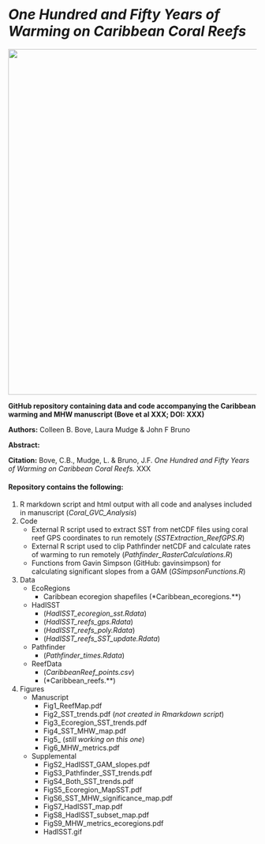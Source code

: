 # *One Hundred and Fifty Years of Warming on Caribbean Coral Reefs*

<img src="https://user-images.githubusercontent.com/45176386/113480898-bfc60c00-9464-11eb-9a95-00af8f80c9ea.png" width = "700" />

**GitHub repository containing data and code accompanying the Caribbean warming and MHW manuscript (Bove et al XXX; DOI: XXX)**

**Authors:** Colleen B. Bove, Laura Mudge & John F Bruno

**Abstract:** 

**Citation:** Bove, C.B., Mudge, L. & Bruno, J.F. *One Hundred and Fifty Years of Warming on Caribbean Coral Reefs.* XXX


#### Repository contains the following:
1. R markdown script and html output with all code and analyses included in manuscript (*Coral_GVC_Analysis*)
2. Code
   * External R script used to extract SST from netCDF files using coral reef GPS coordinates to run remotely  (*SSTExtraction_ReefGPS.R*)
   * External R script used to clip Pathfinder netCDF and calculate rates of warming to run remotely (*Pathfinder_RasterCalculations.R*)
   * Functions from Gavin Simpson (GitHub: gavinsimpson) for calculating significant slopes from a GAM (*GSimpsonFunctions.R*)
3. Data
   * EcoRegions
      * Caribbean ecoregion shapefiles (*Caribbean_ecoregions.**)
   * HadISST
      * (*HadISST_ecoregion_sst.Rdata*)
      * (*HadISST_reefs_gps.Rdata*)
      * (*HadISST_reefs_poly.Rdata*)
      * (*HadISST_reefs_SST_update.Rdata*)
   * Pathfinder
      * (*Pathfinder_times.Rdata*)
   * ReefData
      * (*CaribbeanReef_points.csv*)
      * (*Caribbean_reefs.**)
4. Figures
   * Manuscript
      * Fig1_ReefMap.pdf
      * Fig2_SST_trends.pdf (*not created in Rmarkdown script*)
      * Fig3_Ecoregion_SST_trends.pdf
      * Fig4_SST_MHW_map.pdf
      * Fig5_ (*still working on this one*)
      * Fig6_MHW_metrics.pdf
   * Supplemental
      * FigS2_HadISST_GAM_slopes.pdf
      * FigS3_Pathfinder_SST_trends.pdf
      * FigS4_Both_SST_trends.pdf
      * FigS5_Ecoregion_MapSST.pdf
      * FigS6_SST_MHW_significance_map.pdf
      * FigS7_HadISST_map.pdf
      * FigS8_HadISST_subset_map.pdf
      * FigS9_MHW_metrics_ecoregions.pdf
      * HadISST.gif

